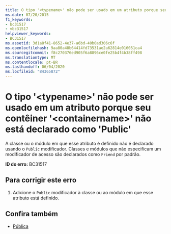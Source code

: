 ```yaml
---
title: O tipo '<typename>' não pode ser usado em um atributo porque seu contêiner '<containername>' não está declarado como 'Public'
ms.date: 07/20/2015
f1_keywords:
- bc31517
- vbc31517
helpviewer_keywords:
- BC31517
ms.assetid: 3d1a8f41-8652-4e37-a6bd-40b0ad306c6f
ms.openlocfilehash: 9aa80a48b64414fd73531ae2a62814e016051ca4
ms.sourcegitcommit: f8c270376ed905f6a8896ce0fe25b4f4b38ff498
ms.translationtype: MT
ms.contentlocale: pt-BR
ms.lasthandoff: 06/04/2020
ms.locfileid: "84365872"
---
```

# <a name="type-typename-cannot-be-used-as-an-attribute-because-its-container-containername-is-not-declared-public"></a>O tipo '\<typename>' não pode ser usado em um atributo porque seu contêiner '\<containername>' não está declarado como 'Public'
A classe ou o módulo em que esse atributo é definido não é declarado usando o `Public` modificador. Classes e módulos que não especificam um modificador de acesso são declarados como `Friend` por padrão.  
  
 **ID do erro:** BC31517  
  
## <a name="to-correct-this-error"></a>Para corrigir este erro  
  
1. Adicione o `Public` modificador à classe ou ao módulo em que esse atributo está definido.  
  
## <a name="see-also"></a>Confira também

- [Pública](../language-reference/modifiers/public.md)
